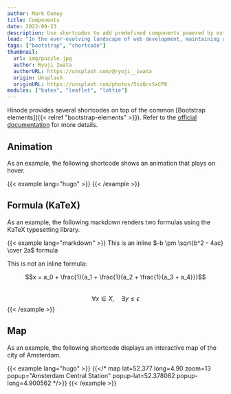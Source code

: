 ```yaml
---
author: Mark Dumay
title: Components
date: 2023-09-23
description: Use shortcodes to add predefined components powered by external libraries.
lead: "In the ever-evolving landscape of web development, maintaining a streamlined and efficient workflow is crucial. Hugo, a popular static site generator, offers a powerful feature to enhance your site's functionality: shortcodes. These predefined snippets of code allow you to effortlessly integrate complex components into your website. By leveraging external libraries, Hugo shortcodes can transform your static site into a dynamic and engaging platform, providing an enhanced user experience without the need for extensive coding. In this post, we'll explore how to utilize Hugo shortcodes to add robust components powered by external libraries, streamlining your development process and elevating your site's capabilities."
tags: ["bootstrap", "shortcode"]
thumbnail:
  url: img/puzzle.jpg
  author: Ryoji Iwata
  authorURL: https://unsplash.com/@ryoji__iwata
  origin: Unsplash
  originURL: https://unsplash.com/photos/5siQcvSxCP8
modules: ["katex", "leaflet", "lottie"]
---
```

Hinode provides several shortcodes on top of the common [Bootstrap elements]({{< relref "bootstrap-elements" >}}). Refer to the [official documentation](about:blank) for more details.

## Animation

As an example, the following shortcode shows an animation that plays on hover.

<!-- markdownlint-disable MD037 -->
{{< example lang="hugo" >}}
{{< /example >}}
<!-- markdownlint-enable MD037 -->

## Formula (KaTeX)

As an example, the following markdown renders two formulas using the KaTeX typesetting library.

{{< example lang="markdown" >}}
This is an inline $-b \pm \sqrt{b^2 - 4ac} \over 2a$ formula

This is not an inline formula:

$$x = a_0 + \frac{1}{a_1 + \frac{1}{a_2 + \frac{1}{a_3 + a_4}}}$$  
$$\forall x \in X, \quad \exists y \leq \epsilon$$
{{< /example >}}

## Map

As an example, the following shortcode displays an interactive map of the city of Amsterdam.

<!-- markdownlint-disable MD037 -->
{{< example lang="hugo" >}}
{{</* map lat=52.377 long=4.90 zoom=13 popup="Amsterdam Central Station" popup-lat=52.378062 popup-long=4.900562 */>}}
{{< /example >}}
<!-- markdownlint-enable MD037 -->
